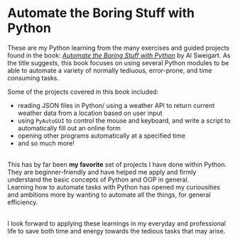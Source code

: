 # Automate the Boring Stuff with Python
These are my Python learning from the many exercises and guided projects found in the book:
[*Automate the Boring Stuff with Python*](https://nostarch.com/automatestuff2) by Al Sweigart. As the title suggests, this book focuses on using several Python modules to be able to automate a variety of normally tediuous, error-prone, and time consuming tasks.<br>

Some of the projects covered in this book included:
- reading JSON files in Python/ using a weather API to return current weather data from a location based on user input
- using `PyAutoGUI` to control the mouse and keyboard, and write a script to automatically fill out an online form
- opening other programs automatically at a specified time
- and so much more!

<br>
This has by far been <b>my favorite</b> set of projects I have done within Python. They are beginner-friendly and have helped me apply and firmly understand the basic concepts of Python and OOP in general.<br>
Learning how to automate tasks with Python has opened my curiousities and ambitions more by wanting to automate all the things, for general efficiency. <br><br>

I look forward to applying these learnings in my everyday and professional life to save both time and energy towards the tedious tasks that may arise.
